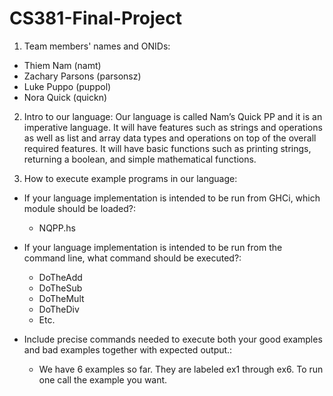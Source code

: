 # CS381-Final-Project

1. Team members' names and ONIDs:
  - Thiem Nam (namt)
  - Zachary Parsons (parsonsz)
  - Luke Puppo (puppol)
  - Nora Quick (quickn)

2. Intro to our language:
  Our language is called Nam’s Quick PP and it is an imperative language. It will have features such as strings and operations as well as list and array data types and operations on top of the overall required features. It will have basic functions such as printing strings, returning a boolean, and simple mathematical functions.

3. How to execute example programs in our language:
  - If your language implementation is intended to be run from GHCi, which module should be loaded?:
      - NQPP.hs
  - If your language implementation is intended to be run from the command line, what command should be executed?:
      - DoTheAdd
      - DoTheSub
      - DoTheMult
      - DoTheDiv
      - Etc.

  - Include precise commands needed to execute both your good examples and bad examples together with expected output.:
  	- We have 6 examples so far. They are labeled ex1 through ex6. To run one call the example you want.
